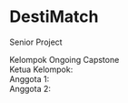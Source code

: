 # DestiMatch
Senior Project

Kelompok Ongoing Capstone  
Ketua Kelompok:  
Anggota 1:  
Anggota 2:  
